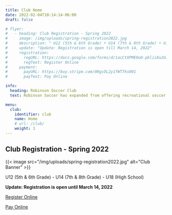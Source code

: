```yaml
---
title: Club Home
date: 2022-02-04T10:14:14-06:00
draft: false

# flyer:
#   - heading: Club Registration - Spring 2022
#     image: /img/uploads/spring-registration2022.jpg
#     description: " U12 (5th & 6th Grade) • U14 (7th & 8th Grade) • U18 (High School)"
#     update: "Update: Registration is open till March 14, 2022"
#     registration:
#       regURL: https://docs.google.com/forms/d/1acCtXPME0oO-pblii8u2UJmDLbMoO3D_AKifIt9JQk0/edit
#       regText: Register Online
#     payment:
#       payURL: https://buy.stripe.com/00gcOL2y1fWT7ks001
#       payText: Pay Online

info:
  heading: Robinson Soccer Club
  text: Robinson Soccer has expanded from offering recreational soccer through the City of Robinson Parks & Recreations Department to our very own U18, U14 and U12 travel soccer club! We are very excited to provide this opportunity to the youth of Crawford County, Illinois.

menu: 
  club:
    identifier: club
    name: Home
    # url: /club/
    weight: 1
---
```

## Club Registration - Spring 2022

<!-- Same image responsive with image shortcode -->
{{< image src="/img/uploads/spring-registration2022.jpg" alt="Club Banner" >}}

U12 (5th & 6th Grade) - U14 (7th & 8th Grade) - U18 (High School)

**Update: Registration is open until March 14, 2022**

[Register Online](#)

[Pay Online](#)